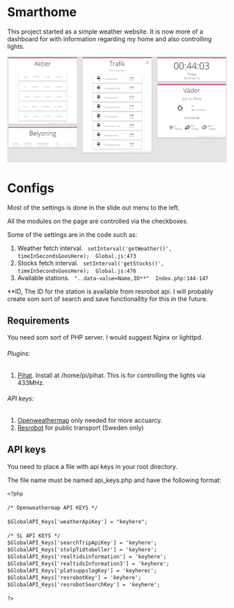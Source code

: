# Smarthome
This project started as a simple weather website. It is now more of a dashboard for with information regarding my home and also controlling lights.

![Screenshot](/screenshot.png?raw=true "Screenshot")

# Configs
Most of the settings is done in the slide out menu to the left.

All the modules on the page are controlled via the checkboxes.

Some of the settings are in the code such as:

1. Weather fetch interval. ``` setInterval('getWeather()', timeInSecondsGoesHere);  Global.js:473```
2. Stocks fetch interval. ``` setInterval('getStocks()', timeInSecondsGoesHere);  Global.js:476```
3. Available stations. ``` "..data-value=Name,ID**"  Index.php:144-147```

**ID, 
The ID for the station is available from resrobot api. I will probably create som sort of search and save functionallity for this in the future.

## Requirements
You need som sort of PHP server. I would suggest Nginx or lighttpd.

###### Plugins:
1. [Pihat](https://github.com/txt3rob/RPI-Control). Install at /home/pi/pihat. This is for controlling the lights via 433MHz.

###### API keys:
1. [Openweathermap](http://openweathermap.org/api) only needed for more accuarcy.
2. [Resrobot](http://Openweathermap.org) for public transport (Sweden only)

## API keys
You need to place a file with api keys in your root directory.

The file name must be named api_keys.php and have the following format:
```
<?php

/* Openweathermap API KEYS */

$GlobalAPI_Keys['weatherApiKey'] = "keyhere";

/* SL API KEYS */
$GlobalAPI_Keys['searchTripApiKey'] = 'keyhere';
$GlobalAPI_Keys['stolpTidtabeller'] = 'keyhere';
$GlobalAPI_Keys['realtidsinformation'] = 'keyhere';
$GlobalAPI_Keys['realtidsInformation3'] = 'keyhere';
$GlobalAPI_Keys['platsuppslagKey'] = 'keyherec';
$GlobalAPI_Keys['resrobotKey'] = 'keyhere';
$GlobalAPI_Keys['resrobotSearchKey'] = 'keyhere';

?>
```
